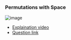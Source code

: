 ### __Permutations with Space__
![image](https://user-images.githubusercontent.com/51910127/143624132-249edccc-e94e-4e56-b704-e16980906bed.png)

- [Explaination video](https://www.youtube.com/watch?v=1cspuQ6qHW0&list=PL_z_8CaSLPWeT1ffjiImo0sYTcnLzo-wY&index=14)
- [Question link](https://practice.geeksforgeeks.org/problems/permutation-with-spaces3627/1)
